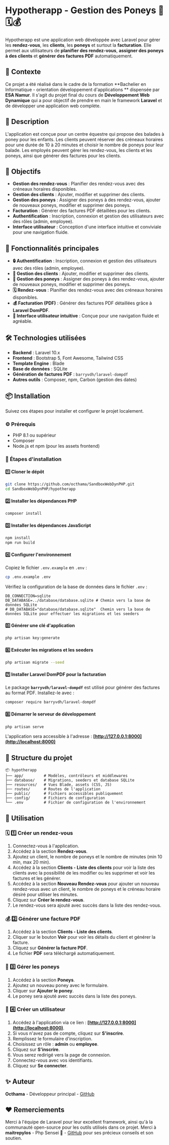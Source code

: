 # Hypotherapp - Gestion des Poneys 🐴🗓️💰

Hypotherapp est une application web développée avec Laravel pour gérer les **rendez-vous**, les **clients**, les **poneys** et surtout la **facturation**. Elle permet aux utilisateurs de **planifier des rendez-vous**, **assigner des poneys à des clients** et **générer des factures PDF** automatiquement.

## 🌟 Contexte

Ce projet a été réalisé dans le cadre de la formation **Bachelier en Informatique - orientation développement d'applications ** dispensée par **ESA Namur**. Il s'agit du projet final du cours de **Développement Web Dynamique** qui a pour objectif de prendre en main le framework **Laravel** et de développer une application web complète.

## 📝 Description

L'application est conçue pour un centre équestre qui propose des balades à poney pour les enfants. Les clients peuvent réserver des créneaux horaires pour une durée de 10 à 20 minutes et choisir le nombre de poneys pour leur balade. Les employés peuvent gérer les rendez-vous, les clients et les poneys, ainsi que générer des factures pour les clients.

## 🎯 Objectifs

- **Gestion des rendez-vous** : Planifier des rendez-vous avec des créneaux horaires disponibles.
- **Gestion des clients** : Ajouter, modifier et supprimer des clients.
- **Gestion des poneys** : Assigner des poneys à des rendez-vous, ajouter de nouveaux poneys, modifier et supprimer des poneys.
- **Facturation** : Générer des factures PDF détaillées pour les clients.
- **Authentification** : Inscription, connexion et gestion des utilisateurs avec des rôles (admin, employee).
- **Interface utilisateur** : Conception d'une interface intuitive et conviviale pour une navigation fluide.

## 🚀 Fonctionnalités principales

- **🔒 Authentification** : Inscription, connexion et gestion des utilisateurs avec des rôles (admin, employee).
- **🤝 Gestion des clients** : Ajouter, modifier et supprimer des clients.
- **🐴 Gestion des poneys** : Assigner des poneys à des rendez-vous, ajouter de nouveaux poneys, modifier et supprimer des poneys.
- **🗓️ Rendez-vous** : Planifier des rendez-vous avec des créneaux horaires disponibles.
- **💰 Facturation (PDF)** : Générer des factures PDF détaillées grâce à **Laravel DomPDF**.
- **🎨 Interface utilisateur intuitive** : Conçue pour une navigation fluide et agréable.

## 🛠️ Technologies utilisées

- **Backend** : Laravel 10.x
- **Frontend** : Bootstrap 5, Font Awesome, Tailwind CSS
- **Template Engine** : Blade
- **Base de données** : SQLite
- **Génération de factures PDF** : `barryvdh/laravel-dompdf`
- **Autres outils** : Composer, npm, Carbon (gestion des dates)

## 📦 Installation

Suivez ces étapes pour installer et configurer le projet localement.

### ⚙️ Prérequis

- PHP 8.1 ou supérieur
- Composer
- Node.js et npm (pour les assets frontend)

### 🔧 Étapes d'installation

#### 1️⃣ Cloner le dépôt

```bash
git clone https://github.com/octhama/SandboxWebDynPHP.git
cd SandboxWebDynPHP/hypotherapp
```

#### 2️⃣ Installer les dépendances PHP

```bash
composer install
```

#### 3️⃣ Installer les dépendances JavaScript

```bash
npm install
npm run build
```

#### 4️⃣ Configurer l'environnement

Copiez le fichier `.env.example` en `.env` :

```bash
cp .env.example .env
```

Vérifiez la configuration de la base de données dans le fichier `.env` :

```env
DB_CONNECTION=sqlite
DB_DATABASE=../database/database.sqlite # Chemin vers la base de données SQLite
# DB_DATABASE="database/database.sqlite"  Chemin vers la base de données SQLite pour effectuer les migrations et les seeders
```

#### 5️⃣ Générer une clé d'application

```bash
php artisan key:generate
```

#### 6️⃣ Exécuter les migrations et les seeders

```bash
php artisan migrate --seed
```

#### 7️⃣ Installer Laravel DomPDF pour la facturation

Le package **`barryvdh/laravel-dompdf`** est utilisé pour générer des factures au format PDF. Installez-le avec :

```bash
composer require barryvdh/laravel-dompdf
```

#### 8️⃣ Démarrer le serveur de développement

```bash
php artisan serve
```

L'application sera accessible à l'adresse : **[http://127.0.0.1:8000](http://localhost:8000)**

## 📂 Structure du projet

```
📦 hypotherapp
├── app/         # Modèles, contrôleurs et middlewares
├── database/    # Migrations, seeders et database SQLite
├── resources/   # Vues Blade, assets (CSS, JS)
├── routes/      # Routes de l'application
├── public/      # Fichiers accessibles publiquement
├── config/      # Fichiers de configuration
└── .env         # Fichier de configuration de l'environnement
```

## 📌 Utilisation

### 🗓️ 1️⃣ Créer un rendez-vous

1. Connectez-vous à l'application.
2. Accédez à la section **Rendez-vous**.
3. Ajoutez un client, le nombre de poneys et le nombre de minutes (min 10 min, max 20 min).
4. Accédez à la section **Clients - Liste des clients** pour voir la liste des clients avec la possibilité de les modifier ou les supprimer et voir les factures et les générer.
5. Accédez à la section **Nouveau Rendez-vous** pour ajouter un nouveau rendez-vous avec un client, le nombre de poneys et le créneau horaire désiré pour utiliser les minutes.
6. Cliquez sur **Créer le rendez-vous**.
7. Le rendez-vous sera ajouté avec succès dans la liste des rendez-vous.

### 💰 2️⃣ Générer une facture PDF

1. Accédez à la section **Clients - Liste des clients**.
2. Cliquer sur le bouton **Voir** pour voir les détails du client et générer la facture.
3. Cliquez sur **Générer la facture PDF**.
4. Le fichier **PDF** sera téléchargé automatiquement.

### 🐴 3️⃣ Gérer les poneys

1. Accédez à la section **Poneys**.
2. Ajoutez un nouveau poney avec le formulaire.
3. Cliquer sur **Ajouter le poney**.
4. Le poney sera ajouté avec succès dans la liste des poneys.

### 👤 4️⃣ Créer un utilisateur

1. Accédez à l'application via ce lien : **[http://127.0.0.1:8000](http://localhost:8000)**.
2. Si vous n'avez pas de compte, cliquez sur **S'inscrire**.
3. Remplissez le formulaire d'inscription.
4. Choisissez un rôle : **admin** ou **employee**.
5. Cliquez sur **S'inscrire**.
6. Vous serez redirigé vers la page de connexion.
7. Connectez-vous avec vos identifiants.
8. Cliquez sur **Se connecter**.

## ✨ Auteur

**Octhama** - Développeur principal - [GitHub](https://github.com/octhama)

## ❤️ Remerciements

Merci à l'équipe de Laravel pour leur excellent framework, ainsi qu'à la communauté open-source pour les outils utilisés dans ce projet.
Merci à **maitrepylos** - Php Sensei 🫡 - [GitHub](https://github.com/maitrepylos) pour ses précieux conseils et son soutien.


